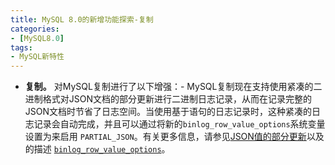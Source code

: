 ```yaml
---
title: MySQL 8.0的新增功能探索-复制
categories:
- [MySQL8.0]
tags:
- MySQL新特性
---
```


- **复制。** 对MySQL复制进行了以下增强：- MySQL复制现在支持使用紧凑的二进制格式对JSON文档的部分更新进行二进制日志记录，从而在记录完整的JSON文档时节省了日志空间。当使用基于语句的日志记录时，这种紧凑的日志记录会自动完成，并且可以通过将新的`binlog_row_value_options`系统变量设置为来启用 `PARTIAL_JSON`。有关更多信息，请参见[JSON值的部分更新](https://dev.mysql.com/doc/refman/8.0/en/json.html#json-partial-updates)以及的描述 [`binlog_row_value_options`](https://dev.mysql.com/doc/refman/8.0/en/replication-options-binary-log.html#sysvar_binlog_row_value_options)。
